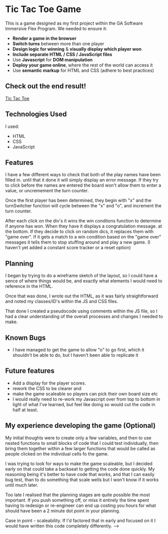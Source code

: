 # Tic Tac Toe Game

This is a game designed as my first project within the GA Software Immersive Flex Program. We needed to ensure it:

- **Render a game in the browser**
- **Switch turns** between more than one player
- **Design logic for winning** & **visually display which player won**
- **Include separate HTML / CSS / JavaScript files**
- Use **Javascript** for **DOM manipulation**
- **Deploy your game online**, where the rest of the world can access it
- Use **semantic markup** for HTML and CSS (adhere to best practices)

## Check out the end result!

[Tic Tac Toe](https://rshipard.github.io/tictactoe/)

## Technologies Used

I used: 

- HTML
- CSS
- JavaScript

## Features

I have a few different ways to check that both of the play names have been filled in. until that it done it will simply display an error message. If they try to click before the names are entered the board won't allow them to enter a value, or uncremement the turn counter.

Once the first player has been determined, they begin with "x" and the turnSwitcher function will cycle between the "x" and "o", and increment the turn counter.

After each click on the div's it wins the win conditons function to determine if anyone has won. When they have it displays a congratulation message. at the bottom. If they decide to click on random dics, it replaces them with "game over". If it gets a match to a win condition based on the "game over" messages it tells them to stop stuffing around and play a new game. (I haven't yet added a constant score tracker or a reset option)


<!-- (ADD A SCREENSHOT HERE) -->

## Planning

I began by trying to do a wireframe sketch of the layout, so I could have a sence of where things would be, and exactly what elements I would need to reference in the HTML.

Once that was done, I wrote out the HTML, as it was fairly straightforward and noted my classes/ID's within the JS and CSS files.

That done I created a pseudocode using comments within the JS file, so I had a clear understanding of the overall processes and changes I needed to make.

## Known Bugs

- I have managed to get the game to allow "o" to go first, which it shouldn't be able to do, but I haven't been able to replicate it

## Future features

- Add a display for the player scores.
- rework the CSS to be clearer and 
- make the game scaleable so players can pick their own board size etc
- I would really need to re-work my Javascript over from top to bottom in light of what I've learned, but feel like doing so would cut the code in half at least.

## My experience developing the game (Optional)

My initial thoughts were to create only a few variables, and then to use nested functions to small blocks of code that I could test individually, then bring them together within a few larger functions that would be called as people clicked on the individual cells fo the game.

I was trying to look for ways to make the game scaleable, but I decided early on that could take a backseat to getting the code done quickly. My reasoning being it's better to have code that works, and that I can easily bug test, than to do something that scale wells but I won't know if it  works until much later.

Too late I realised that the planning stages are quite possible the most important. If you push something off, or miss it entirely the time spent having to redesign or re-engineer can end up costing you hours for what should have been a 2 minute dot point in your planning.

Case in point - scaleability. If I'd factored that in early and focused on it I would have written this code completely differently. -->